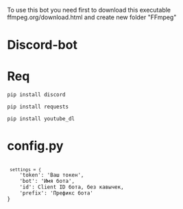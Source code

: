 To use this bot you need first to download this executable ffmpeg.org/download.html and create new folder "FFmpeg"

# Discord-bot

# Req
```no-highlight
pip install discord
```

```no-highlight
pip install requests 
```

```no-highlight
pip install youtube_dl
```
# config.py
<code>
<code> settings = { </code>
    'token': 'Ваш токен',
    'bot': 'Имя бота',
    'id': Client ID бота, без кавычек,
    'prefix': 'Префикс бота'
}
</code>
